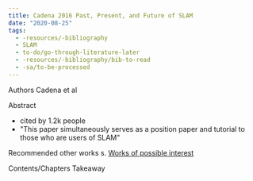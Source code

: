 ```yaml
---
title: Cadena 2016 Past, Present, and Future of SLAM
date: "2020-08-25"
tags:
  - -resources/-bibliography
  - SLAM
  - to-do/go-through-literature-later
  - -resources/-bibliography/bib-to-read
  - -sa/to-be-processed
---
```


Authors Cadena et al

Abstract

*   cited by 1.2k people
*   "This paper simultaneously serves as a position paper and tutorial to those who are users of SLAM"

Recommended other works
s. [Works of possible interest](bibliography/works-of-interest.md)

Contents/Chapters
Takeaway


